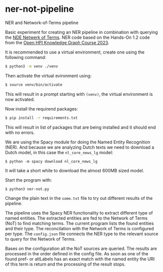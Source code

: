 # ner-not-pipeline
NER and Network-of-Terms pipeline

Basic experiment for creating an NER pipeline in combination with querying the [NDE Netwerk of Terms](https://github.com/netwerk-digitaal-erfgoed/network-of-terms). NER code based on the Hands-On 1.2 code from the [Open HPI Knowledge Graph Course 2023](https://open.hpi.de/courses/knowledgegraphs2023).

It is recommended to use a virtual environment, create one using the following command:
```sh
$ python3 -m venv ./venv
```
Then activate the virtual evironment using:
```sh
$ source venv/bin/activate
```
This will result in a prompt starting with `(venv)`, the virtual environment is now activated.

Now install the requirend packages:
```sh
$ pip install -r requirements.txt
```
This will result in list of packages that are being installed and it should end with no errors.

We are using the Spacy module for doing the Named Entity Recognition (NER). And because we are analyzing Dutch texts we need to download a Dutch model, in this case the `nl_core_news_lg` model:
```
$ python -m spacy download nl_core_news_lg
```
It will take a short while to download the almost 600MB sized model.

Start the program with:
```
$ python3 ner-not.py
```

Change the plain text in the `some.txt` file to try out different results of the pipeline.

The pipeline uses the Spacy NER functionality to extract different type of named entities. The extracted entities are fed to the Network of Terms (NoT) to find matching terms. The current program lists the found entities and their type. The reconcilation with the Network of Terms is configured per type. The `config.json` file connects the NER type to the relevant source to query for the Network of Terms.

Bases on the configuration all the NoT sources are queried. The results are processed in the order defined in the config file. As soon as one of the found pref- or altLabels has an exact match with the named entity the URI of this term is return and the processing of the result stops. 

